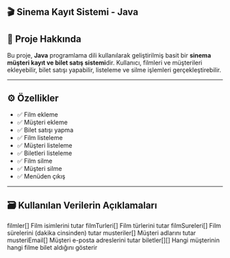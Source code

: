 ## 🎬 Sinema Kayıt Sistemi - Java

## 📌 Proje Hakkında

Bu proje, **Java** programlama dili kullanılarak geliştirilmiş basit bir **sinema müşteri kayıt ve bilet satış sistemi**dir.
Kullanıcı, filmleri ve müşterileri ekleyebilir, bilet satışı yapabilir, listeleme ve silme işlemleri gerçekleştirebilir.

---

## ⚙️ Özellikler

- ✅ Film ekleme
- ✅ Müşteri ekleme
- ✅ Bilet satışı yapma
- ✅ Film listeleme
- ✅ Müşteri listeleme
- ✅ Biletleri listeleme
- ✅ Film silme
- ✅ Müşteri silme
- ✅ Menüden çıkış

------------------------        -----------------------------

## 🗃️ Kullanılan Verilerin Açıklamaları

filmler[]	            Film isimlerini tutar
filmTurleri[]	        Film türlerini tutar
filmSureleri[]	      Film sürelerini (dakika cinsinden) tutar
musteriler[]	        Müşteri adlarını tutar
musteriEmail[]	      Müşteri e-posta adreslerini tutar
biletler[][]	        Hangi müşterinin hangi filme bilet aldığını gösterir
